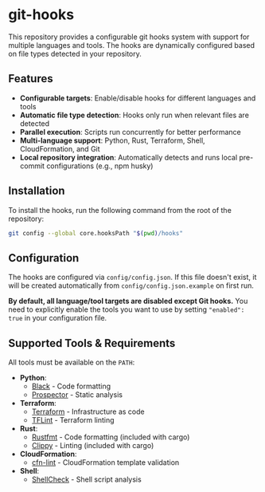 # git-hooks

This repository provides a configurable git hooks system with support for multiple languages and tools. The hooks are dynamically configured based on file types detected in your repository.

## Features

- **Configurable targets**: Enable/disable hooks for different languages and tools
- **Automatic file type detection**: Hooks only run when relevant files are detected
- **Parallel execution**: Scripts run concurrently for better performance
- **Multi-language support**: Python, Rust, Terraform, Shell, CloudFormation, and Git
- **Local repository integration**: Automatically detects and runs local pre-commit configurations (e.g., npm husky)

## Installation

To install the hooks, run the following command from the root of the repository:

```bash
git config --global core.hooksPath "$(pwd)/hooks"
```

## Configuration

The hooks are configured via `config/config.json`. If this file doesn't exist, it will be created automatically from `config/config.json.example` on first run.

**By default, all language/tool targets are disabled except Git hooks.** You need to explicitly enable the tools you want to use by setting `"enabled": true` in your configuration file.

## Supported Tools & Requirements

All tools must be available on the `PATH`:

- **Python**:
  - [Black](https://github.com/psf/black) - Code formatting
  - [Prospector](https://prospector.landscape.io/en/master/) - Static analysis
- **Terraform**:
  - [Terraform](https://www.terraform.io/) - Infrastructure as code
  - [TFLint](https://github.com/terraform-linters/tflint) - Terraform linting
- **Rust**:
  - [Rustfmt](https://github.com/rust-lang/rustfmt) - Code formatting (included with cargo)
  - [Clippy](https://github.com/rust-lang/rust-clippy) - Linting (included with cargo)
- **CloudFormation**:
  - [cfn-lint](https://github.com/aws-cloudformation/cfn-lint) - CloudFormation template validation
- **Shell**:
  - [ShellCheck](https://github.com/koalaman/shellcheck) - Shell script analysis
